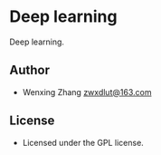 # Deep learning
Deep learning.

## Author
* Wenxing Zhang zwxdlut@163.com

## License
* Licensed under the GPL license.

